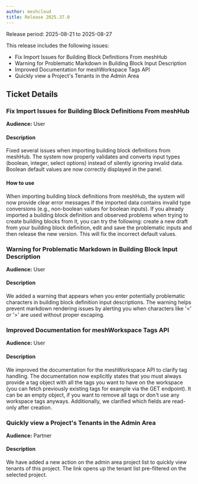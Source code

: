 ```yaml
---
author: meshcloud
title: Release 2025.37.0
---
```


Release period: 2025-08-21 to 2025-08-27

This release includes the following issues:
* Fix Import Issues for Building Block Definitions From meshHub
* Warning for Problematic Markdown in Building Block Input Description
* Improved Documentation for meshWorkspace Tags API
* Quickly view a Project's Tenants in the Admin Area
<!--truncate-->

## Ticket Details
### Fix Import Issues for Building Block Definitions From meshHub
**Audience:** User<br>

#### Description
Fixed several issues when importing building block definitions from meshHub. The system now properly validates and
converts input types (boolean, integer, select options) instead of silently ignoring invalid data. Boolean default
values are now correctly displayed in the panel.

#### How to use
When importing building block definitions from meshHub, the system will now provide clear error messages if the
imported data contains invalid type conversions (e.g., non-boolean values for boolean inputs).
If you already imported a building block definition and observed problems when trying to create building blocks
from it, you can try the following: create a new draft from your building block definition, edit and save the
problematic inputs and then release the new version. This will fix the incorrect default values.

### Warning for Problematic Markdown in Building Block Input Description
**Audience:** User<br>

#### Description
We added a warning that appears when you enter potentially problematic characters in building block definition
input descriptions. The warning helps prevent markdown rendering issues by alerting you when characters like '<' or '>'
are used without proper escaping.

### Improved Documentation for meshWorkspace Tags API
**Audience:** User<br>

#### Description
We improved the documentation for the meshWorkspace API to clarify tag handling. The documentation now explicitly states
that you must always provide a tag object with all the tags you want to have on the workspace (you can fetch previously
existing tags for example via the GET endpoint). It can be an empty object, if you want to remove all tags or don't use any 
workspace tags anyways.
Additionally, we clarified which fields are read-only after creation.

### Quickly view a Project's Tenants in the Admin Area
**Audience:** Partner<br>

#### Description
We have added a new action on the admin area project list to quickly view tenants
of this project. The link opens up the tenant list pre-filtered on the
selected project.

